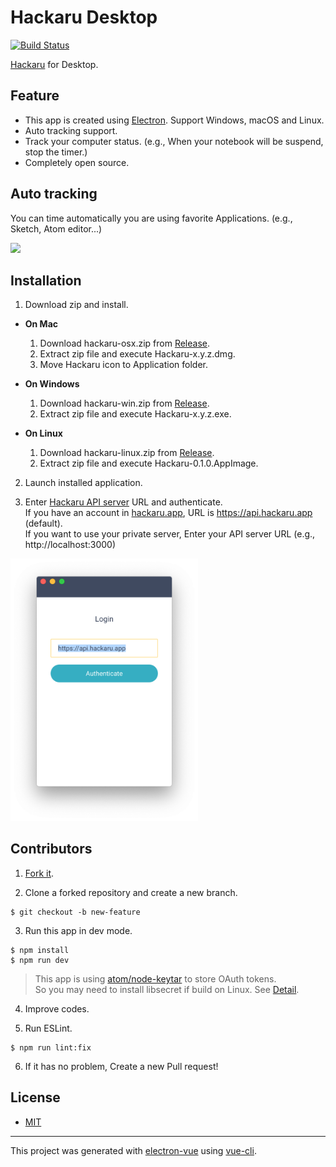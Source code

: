 # Hackaru Desktop

[![Build Status](https://travis-ci.org/ktmouk/hackaru-desktop.svg?branch=master)](https://travis-ci.org/ktmouk/hackaru-desktop)

[Hackaru](https://github.com/ktmouk/hackaru) for Desktop.

## Feature

- This app is created using [Electron](https://github.com/electron/electron). Support Windows, macOS and Linux.
- Auto tracking support.
- Track your computer status. (e.g., When your notebook will be suspend, stop the timer.)
- Completely open source.

## Auto tracking
You can time automatically you are using favorite Applications. (e.g., Sketch, Atom editor...)

<img src="./docs/images/auto-tracking.gif" width="730">

## Installation

1. Download zip and install.
  - **On Mac**
    1. Download hackaru-osx.zip from [Release](https://github.com/ktmouk/hackaru-desktop/releases).
    2. Extract zip file and execute Hackaru-x.y.z.dmg.
    3. Move Hackaru icon to Application folder.

  - **On Windows**
    1. Download hackaru-win.zip from [Release](https://github.com/ktmouk/hackaru-desktop/releases).
    2. Extract zip file and execute Hackaru-x.y.z.exe.

  - **On Linux**
     1. Download hackaru-linux.zip from [Release](https://github.com/ktmouk/hackaru-desktop/releases).
     2. Extract zip file and execute Hackaru-0.1.0.AppImage.

2. Launch installed application.

3. Enter [Hackaru API server](https://github.com/ktmouk/hackaru-api) URL and authenticate.  
   If you have an account in [hackaru.app](https://hackaru.app), URL is https://api.hackaru.app (default).  
   If you want to use your private server, Enter your API server URL (e.g., http://localhost:3000)


  <img src="./docs/images/login_screen.png" width="300">

## Contributors

1. [Fork it](https://github.com/ktmouk/hackaru-desktop/fork).

2. Clone a forked repository and create a new branch.
```
$ git checkout -b new-feature
```

3. Run this app in dev mode.
```
$ npm install
$ npm run dev
```
> This app is using [atom/node-keytar](https://github.com/atom/node-keytar) to store OAuth tokens.  
> So you may need to install libsecret if build on Linux. See [Detail](https://github.com/atom/node-keytar).

4. Improve codes.

5. Run ESLint.
```
$ npm run lint:fix
```

6. If it has no problem, Create a new Pull request!

## License

- [MIT](./LICENSE)

---

This project was generated with [electron-vue](https://github.com/SimulatedGREG/electron-vue) using [vue-cli](https://github.com/vuejs/vue-cli).
